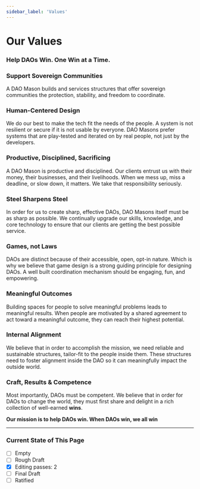 ```yaml
---
sidebar_label: 'Values'
---
```


# Our Values

### Help DAOs Win. One Win at a Time.

### Support Sovereign Communities

A DAO Mason builds and services structures that offer sovereign communities the protection, stability, and freedom to coordinate.

### Human-Centered Design

We do our best to make the tech fit the needs of the people. A system is not resilient or secure if it is not usable by everyone. DAO Masons prefer systems that are play-tested and iterated on by real people, not just by the developers.

### Productive, Disciplined, Sacrificing

A DAO Mason is productive and disciplined. Our clients entrust us with their money, their businesses, and their livelihoods. When we mess up, miss a deadline, or slow down, it matters. We take that responsibility seriously.

### Steel Sharpens Steel

In order for us to create sharp, effective DAOs, DAO Masons itself must be as sharp as possible. We continually upgrade our skills, knowledge, and core technology to ensure that our clients are getting the best possible service.

### Games, not Laws

DAOs are distinct because of their accessible, open, opt-in nature. Which is why we believe that game design is a strong guiding principle for designing DAOs. A well built coordination mechanism should be engaging, fun, and empowering.

### Meaningful Outcomes 

Building spaces for people to solve meaningful problems leads to meaningful results. When people are motivated by a shared agreement to act toward a meaningful outcome, they can reach their highest potential.

### Internal Alignment

We believe that in order to accomplish the mission, we need reliable and sustainable structures, tailor-fit to the people inside them. These structures need to foster alignment inside the DAO so it can meaningfully impact the outside world.

### Craft, Results & Competence 

Most importantly, DAOs must be competent. We believe that in order for DAOs to change the world, they must first share and delight in a rich collection of well-earned **wins**.

**Our mission is to help DAOs win. When DAOs win, we all win**


--- 

### Current State of This Page

- [ ] Empty
- [ ] Rough Draft
- [x] Editing passes: 2
- [ ] Final Draft
- [ ] Ratified

